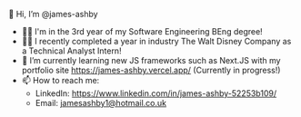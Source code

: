 👋 Hi, I’m @james-ashby
- :man_student: I'm in the 3rd year of my Software Engineering BEng degree! 
- :man_office_worker: I recently completed a year in industry The Walt Disney Company as a Technical Analyst Intern!
- 🌱 I’m currently learning new JS frameworks such as Next.JS with my portfolio site https://james-ashby.vercel.app/ (Currently in progress!)
- 📫 How to reach me: 
  - LinkedIn: https://www.linkedin.com/in/james-ashby-52253b109/
  - Email: jamesashby1@hotmail.co.uk

<!---
james-ashby/james-ashby is a ✨ special ✨ repository because its `README.md` (this file) appears on your GitHub profile.
You can click the Preview link to take a look at your changes.
--->
